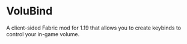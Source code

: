 # VoluBind

A client-sided Fabric mod for 1.19 that allows you to create keybinds to control your in-game volume.
